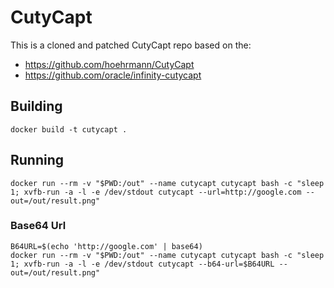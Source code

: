 # CutyCapt

This is a cloned and patched CutyCapt repo based on the:
* https://github.com/hoehrmann/CutyCapt
* https://github.com/oracle/infinity-cutycapt

## Building
~~~
docker build -t cutycapt .
~~~

## Running
~~~
docker run --rm -v "$PWD:/out" --name cutycapt cutycapt bash -c "sleep 1; xvfb-run -a -l -e /dev/stdout cutycapt --url=http://google.com --out=/out/result.png"
~~~

### Base64 Url
~~~
B64URL=$(echo 'http://google.com' | base64)
docker run --rm -v "$PWD:/out" --name cutycapt cutycapt bash -c "sleep 1; xvfb-run -a -l -e /dev/stdout cutycapt --b64-url=$B64URL --out=/out/result.png"
~~~
